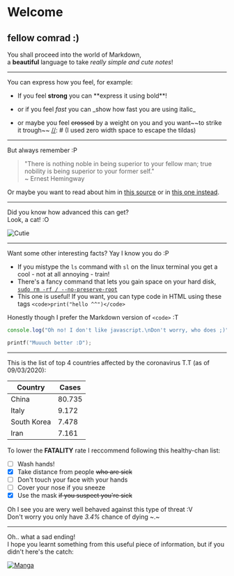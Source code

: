 # Welcome
## fellow comrad :)

You shall proceed into the world of Markdown, \
a **beautiful** language to take _really simple and cute notes_!

---

You can express how you feel, for example:
- If you feel __strong__ you can \*\*express it using bold\*\*!
+ or if you feel *fast* you can \_show how fast you are using italic\_
* or maybe you feel ~~crossed~~ by a weight on you and you want ​~​~to strike it trough​~​~
[//]: # (I used zero width space to escape the tildas)

---

But always remember :P
> "There is nothing noble in being superior to your fellow man; true nobility is being superior to your former self." \
> ~ Ernest Hemingway

Or maybe you want to read about him in [this source](https://en.wikipedia.org/wiki/Ernest_Hemingway "Don't click the other guy there :I") or in [this one instead](https://www.imdb.com/name/nm0002133/).

---

Did you know how advanced this can get? \
Look, a cat! :O

![Cutie](https://i.imgur.com/DMoZgQ7.png "Oh no! I hope it works :C")

---

Want some other interesting facts? Yay I know you do :P
- If you mistype the `ls` command with `sl` on the linux terminal you get a cool - not at all annoying - train!
- There's a fancy command that lets you gain space on your hard disk, [`sudo rm -rf / --no-preserve-root`](# "~ara ara~ I hope you didn't try this <3")
- This one is useful! If you want, you can type code in HTML using these tags `<code>print("hello ^^")</code>`

Honestly though I prefer the Markdown version of `<code>` :T
```javascript
console.log("Oh no! I don't like javascript.\nDon't worry, who does ;)");
```
~~~c
printf("Muuuch better :D");
~~~

---

This is the list of top 4 countries affected by the coronavirus T.T (as of 09/03/2020):

| Country | Cases |
| ------- | ----- |
| China   | 80.735 |
| Italy | 9.172 |
| South Korea | 7.478 |
| Iran | 7.161 |

To lower the **FATALITY** rate I reccommend following this healthy-chan list:
- [ ] Wash hands!
- [x] Take distance from people ~~who are sick~~
- [ ] Don't touch your face with your hands
- [ ] Cover your nose if you sneeze
- [x] Use the mask ~~if you suspect you're sick~~

Oh I see you are wery well behaved against this type of threat :V \
Don't worry you only have _3.4%_ chance of dying ~.~

---

Oh.. what a sad ending! \
I hope you learnt something from this useful piece of information, but if you didn't here's the catch:

[![Manga](https://imgur.com/dXr4A59.png)](https://www.quora.com/Whats-wrong-with-being-a-weeb?share=1 "Manga is literature!")

[//]: # (Sources)
[//]: # (https://daringfireball.net/projects/markdown/syntax)
[//]: # (https://github.com/adam-p/markdown-here/wiki/Markdown-Cheatsheet)
